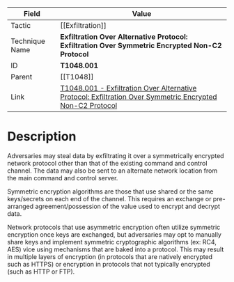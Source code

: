 
|Field|Value|
|---|---|
|Tactic|[[Exfiltration]]|
|Technique Name|**Exfiltration Over Alternative Protocol: Exfiltration Over Symmetric Encrypted Non-C2 Protocol**|
|ID|**T1048.001**|
|Parent|[[T1048]]|
|Link|[T1048.001 - Exfiltration Over Alternative Protocol: Exfiltration Over Symmetric Encrypted Non-C2 Protocol](https://attack.mitre.org/techniques/T1048/001)|

# Description

Adversaries may steal data by exfiltrating it over a symmetrically encrypted network protocol other than that of the existing command and control channel. The data may also be sent to an alternate network location from the main command and control server. 

Symmetric encryption algorithms are those that use shared or the same keys/secrets on each end of the channel. This requires an exchange or pre-arranged agreement/possession of the value used to encrypt and decrypt data. 

Network protocols that use asymmetric encryption often utilize symmetric encryption once keys are exchanged, but adversaries may opt to manually share keys and implement symmetric cryptographic algorithms (ex: RC4, AES) vice using mechanisms that are baked into a protocol. This may result in multiple layers of encryption (in protocols that are natively encrypted such as HTTPS) or encryption in protocols that not typically encrypted (such as HTTP or FTP). 